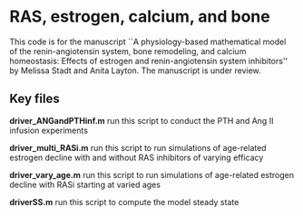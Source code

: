 # RAS, estrogen, calcium, and bone
This code is for the manuscript ``A physiology-based mathematical model of the renin-angiotensin system, bone remodeling, and calcium homeostasis: Effects of estrogen and renin-angiotensin system inhibitors''
by Melissa Stadt and Anita Layton. The manuscript is under review.


## Key files
**driver_ANGandPTHinf.m** run this script to conduct the PTH and Ang II infusion experiments

**driver_multi_RASi.m** run this script to run simulations of age-related estrogen decline with and without RAS inhibitors of varying efficacy

**driver_vary_age.m** run this script to run simulations of age-related estrogen decline with RASi starting at varied ages

**driverSS.m** run this script to compute the model steady state
